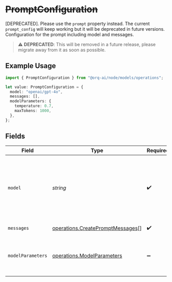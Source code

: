 # ~~PromptConfiguration~~

[DEPRECATED]. Please use the `prompt` property instead. The current `prompt_config` will keep working but it will be deprecated in future versions. Configuration for the prompt including model and messages.

> :warning: **DEPRECATED**: This will be removed in a future release, please migrate away from it as soon as possible.

## Example Usage

```typescript
import { PromptConfiguration } from "@orq-ai/node/models/operations";

let value: PromptConfiguration = {
  model: "openai/gpt-4o",
  messages: [],
  modelParameters: {
    temperature: 0.7,
    maxTokens: 1000,
  },
};
```

## Fields

| Field                                                                                                                                                                                                                  | Type                                                                                                                                                                                                                   | Required                                                                                                                                                                                                               | Description                                                                                                                                                                                                            | Example                                                                                                                                                                                                                |
| ---------------------------------------------------------------------------------------------------------------------------------------------------------------------------------------------------------------------- | ---------------------------------------------------------------------------------------------------------------------------------------------------------------------------------------------------------------------- | ---------------------------------------------------------------------------------------------------------------------------------------------------------------------------------------------------------------------- | ---------------------------------------------------------------------------------------------------------------------------------------------------------------------------------------------------------------------- | ---------------------------------------------------------------------------------------------------------------------------------------------------------------------------------------------------------------------- |
| `model`                                                                                                                                                                                                                | *string*                                                                                                                                                                                                               | :heavy_check_mark:                                                                                                                                                                                                     | Model ID used to generate the response, like `openai/gpt-4o` or `google/gemini-2.5-pro`. The full list of models can be found at https://docs.orq.ai/docs/ai-gateway-supported-models. Only chat models are supported. | openai/gpt-4o                                                                                                                                                                                                          |
| `messages`                                                                                                                                                                                                             | [operations.CreatePromptMessages](../../models/operations/createpromptmessages.md)[]                                                                                                                                   | :heavy_check_mark:                                                                                                                                                                                                     | Array of messages that make up the conversation.                                                                                                                                                                       |                                                                                                                                                                                                                        |
| `modelParameters`                                                                                                                                                                                                      | [operations.ModelParameters](../../models/operations/modelparameters.md)                                                                                                                                               | :heavy_minus_sign:                                                                                                                                                                                                     | Optional model parameters like temperature and maxTokens.                                                                                                                                                              | {<br/>"temperature": 0.7,<br/>"maxTokens": 1000<br/>}                                                                                                                                                                  |